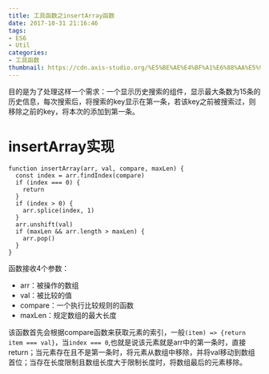 ```yaml
---
title: 工具函数之insertArray函数
date: 2017-10-31 21:16:46
tags:
- ES6
- Util
categories:
- 工具函数
thumbnail: https://cdn.axis-studio.org/%E5%BE%AE%E4%BF%A1%E6%88%AA%E5%9B%BE_20171031190949-min.png
---
```


目的是为了处理这样一个需求：一个显示历史搜索的组件，显示最大条数为15条的历史信息，每次搜索后，将搜索的key显示在第一条，若该key之前被搜索过，则移除之前的key，将本次的添加到第一条。

# insertArray实现

```
function insertArray(arr, val, compare, maxLen) {
  const index = arr.findIndex(compare)
  if (index === 0) {
    return
  }
  if (index > 0) {
    arr.splice(index, 1)
  }
  arr.unshift(val)
  if (maxLen && arr.length > maxLen) {
    arr.pop()
  }
}
```

函数接收4个参数：
- arr：被操作的数组
- val：被比较的值
- compare：一个执行比较规则的函数
- maxLen：规定数组的最大长度

该函数首先会根据compare函数来获取元素的索引，一般`(item) => {return item === val}`，当`index === 0`,也就是说该元素就是arr中的第一条时，直接return；当元素存在且不是第一条时，将元素从数组中移除，并将val移动到数组首位；当存在长度限制且数组长度大于限制长度时，将数组最后的元素移除。